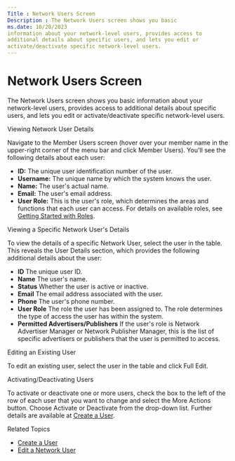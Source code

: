 ```yaml
---
Title : Network Users Screen
Description : The Network Users screen shows you basic
ms.date: 10/28/2023
information about your network-level users, provides access to
additional details about specific users, and lets you edit or
activate/deactivate specific network-level users.
---
```



# Network Users Screen



The Network Users screen shows you basic
information about your network-level users, provides access to
additional details about specific users, and lets you edit or
activate/deactivate specific network-level users.

Viewing Network User Details

Navigate to the Member Users
screen (hover over your member name in the upper-right corner of the
menu bar and click Member Users).
You'll see the following details about each user:

- **ID:** The unique user identification number of the user.
- **Username:** The unique name by which the system knows the user.
- **Name:** The user's actual name.
- **Email:** The user's email address.
- **User Role:** This is the user's role, which determines the areas and
  functions that each user can access. For details on available roles,
  see
  <a href="getting-started-with-roles.md" class="xref">Getting Started
  with Roles</a>.

Viewing a Specific Network User's Details

To view the details of a specific Network User,
select the user in the table. This reveals the
User Details section, which provides
the following additional details about the user:

- **ID** The unique user ID.
- **Name** The user's name.
- **Status** Whether the user is active or inactive.
- **Email** The email address associated with the user.
- **Phone** The user's phone number.
- **User Role** The role the user has been assigned to. The role
  determines the type of access the user has within the system.
- **Permitted Advertisers/Publishers** If the user's role is Network
  Advertiser Manager or Network Publisher Manager, this is the list of
  specific advertisers or publishers that the user is permitted to
  access.

Editing an Existing User

To edit an existing user, select the user in the table and click
Full Edit.

Activating/Deactivating Users

To activate or deactivate one or more users, check the box to the left
of the row of each user that you want to change and select the
More Actions button. Choose
Activate or
Deactivate from the drop-down list.
Further details are available at
<a href="create-a-user.md" class="xref">Create a User</a>.

Related Topics

- <a href="create-a-user.md" class="xref">Create a User</a>
- <a href="edit-a-network-user.md" class="xref">Edit a Network User</a>




